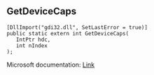 ## GetDeviceCaps

```
[DllImport("gdi32.dll", SetLastError = true)]
public static extern int GetDeviceCaps(
   IntPtr hdc,
   int nIndex
);
```

Microsoft documentation: [Link](https://docs.microsoft.com/en-us/windows/win32/api/wingdi/nf-wingdi-getdevicecaps)
